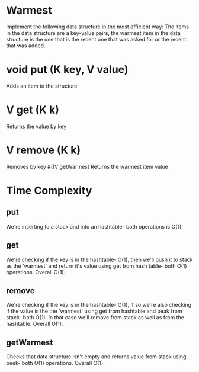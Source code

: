 # Warmest 
Implement the following data structure in the most efficient way:
The items in the data structure are a key-value pairs, the warmest item in the data structure is the one that is the recent one that was asked for or the recent that was added.
# void put (K key, V value)
Adds an item to the structure
# V get (K k)
Returns the value by key
# V remove (K k)
Removes by key
#()V getWarmest
Returns the warmest item value


# Time Complexity
## put 
We're inserting to a stack and into an hashtable- both operations is O(1).
## get
We're checking if the key is in the hashtable- O(1), then we'll push it to stack as the 'warmest' and return it's value using get from hash table- both O(1) operations. Overall O(1).
## remove
We're checking if the key is in the hashtable- O(1), if so we're also checking if the value is the the 'warmest' using get from hashtable and peak from stack- both O(1). In that case we'll remove from stack as well as from the hashtable. Overall O(1).
## getWarmest
Checks that data structure isn't empty and returns value from stack using peek- both O(1) operations. Overall O(1).
